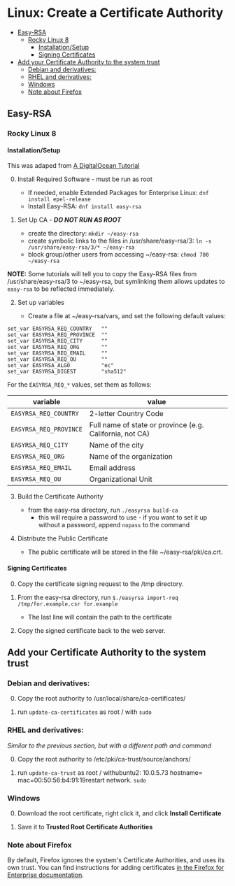 <!--
SPDX-FileCopyrightText: 2022 - 2024 Eli Array Minkoff

SPDX-License-Identifier: CC-BY-SA-4.0
-->

# Linux: Create a Certificate Authority

<!-- vim-markdown-toc GitLab -->

* [Easy-RSA](#easy-rsa)
  * [Rocky Linux 8](#rocky-linux-8)
    * [Installation/Setup](#installationsetup)
    * [Signing Certificates](#signing-certificates)
* [Add your Certificate Authority to the system trust](#add-your-certificate-authority-to-the-system-trust)
  * [Debian and derivatives:](#debian-and-derivatives)
  * [RHEL and derivatives:](#rhel-and-derivatives)
  * [Windows](#windows)
  * [Note about Firefox](#note-about-firefox)

<!-- vim-markdown-toc -->

## Easy-RSA

### Rocky Linux 8

#### Installation/Setup

This was adaped from [A DigitalOcean Tutorial](https://www.digitalocean.com/community/tutorials/how-to-set-up-and-configure-a-certificate-authority-ca-on-centos-8)

0. Install Required Software - must be run as root

   * If needed, enable Extended Packages for Enterprise Linux: `dnf install epel-release`
   * Install Easy-RSA: `dnf install easy-rsa`

1. Set Up CA - ***DO NOT RUN AS ROOT***

   * create the directory: `mkdir ~/easy-rsa`
   * create symbolic links to the files in /usr/share/easy-rsa/3:
`ln -s /usr/share/easy-rsa/3/* ~/easy-rsa`
   * block group/other users from accessing ~/easy-rsa: `chmod 700 ~/easy-rsa`

**NOTE:** Some tutorials will tell you to copy the Easy-RSA files from /usr/share/easy-rsa/3
to ~/easy-rsa, but symlinking them allows updates to `easy-rsa` to be reflected immediately.

2. Set up variables

   * Create a file at ~/easy-rsa/vars, and set the following default values:
```
set_var EASYRSA_REQ_COUNTRY   ""
set_var EASYRSA_REQ_PROVINCE  ""
set_var EASYRSA_REQ_CITY      ""
set_var EASYRSA_REQ_ORG       ""
set_var EASYRSA_REQ_EMAIL     ""
set_var EASYRSA_REQ_OU        ""
set_var EASYRSA_ALGO          "ec"
set_var EASYRSA_DIGEST        "sha512"
```

For the `EASYRSA_REQ_*` values, set them as follows:

| variable               | value                                                    |
|------------------------|----------------------------------------------------------|
| `EASYRSA_REQ_COUNTRY`  | 2-letter Country Code                                    |
| `EASYRSA_REQ_PROVINCE` | Full name of state or province (e.g. California, not CA) |
| `EASYRSA_REQ_CITY`     | Name of the city                                         |
| `EASYRSA_REQ_ORG`      | Name of the organization                                 |
| `EASYRSA_REQ_EMAIL`    | Email address                                            |
| `EASYRSA_REQ_OU`       | Organizational Unit                                      |

3. Build the Certificate Authority

   * from the easy-rsa directory, run `./easyrsa build-ca`
      * this will require a password to use - if you want to set it up without a password, append `nopass` to the command

4. Distribute the Public Certificate
   * The public certificate will be stored in the file ~/easy-rsa/pki/ca.crt.

#### Signing Certificates

0. Copy the certificate signing request to the /tmp directory.

1. From the easy-rsa directory, run `$./easyrsa import-req /tmp/for.example.csr for.example`
   * The last line will contain the path to the certificate

2. Copy the signed certificate back to the web server.

## Add your Certificate Authority to the system trust

### Debian and derivatives:

0. Copy the root authority to /usr/local/share/ca-certificates/

1. run `update-ca-certificates` as root / with `sudo`

### RHEL and derivatives:

*Similar to the previous section, but with a different path and command*

0. Copy the root authority to /etc/pki/ca-trust/source/anchors/

1. run `update-ca-trust` as root / withubuntu2: 10.0.5.73 hostname= mac=00:50:56:b4:91:19restart network. `sudo`

### Windows

0. Download the root certificate, right click it, and click **Install Certificate**

1. Save it to **Trusted Root Certificate Authorities**

### Note about Firefox

By default, Firefox ignores the system's Certificate Authorities, and uses its own trust. You
can find instructions for adding certificates [in the Firefox for Enterprise documentation](https://support.mozilla.org/en-US/kb/setting-certificate-authorities-firefox).
